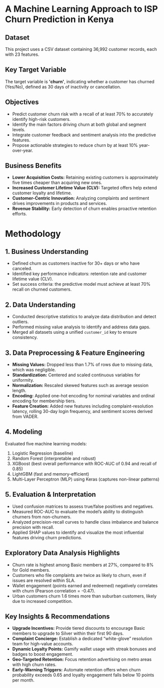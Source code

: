 # A Machine Learning Approach to ISP Churn Prediction in Kenya

## Dataset  
This project uses a CSV dataset containing 36,992 customer records, each with 23 features.

## Key Target Variable  
The target variable is **'churn'**, indicating whether a customer has churned (Yes/No), defined as 30 days of inactivity or cancellation.

## Objectives  
- Predict customer churn risk with a recall of at least 70% to accurately identify high-risk customers.  
- Identify the main factors driving churn at both global and segment levels.  
- Integrate customer feedback and sentiment analysis into the predictive features.  
- Propose actionable strategies to reduce churn by at least 10% year-over-year.

## Business Benefits  
- **Lower Acquisition Costs:** Retaining existing customers is approximately five times cheaper than acquiring new ones.  
- **Increased Customer Lifetime Value (CLV):** Targeted offers help extend customer loyalty and lifetime.  
- **Customer-Centric Innovation:** Analyzing complaints and sentiment drives improvements in products and services.  
- **Revenue Stability:** Early detection of churn enables proactive retention efforts.

# Methodology

## 1. Business Understanding  
- Defined churn as customers inactive for 30+ days or who have canceled.  
- Identified key performance indicators: retention rate and customer lifetime value (CLV).  
- Set success criteria: the predictive model must achieve at least 70% recall on churned customers.

## 2. Data Understanding  
- Conducted descriptive statistics to analyze data distribution and detect outliers.  
- Performed missing value analysis to identify and address data gaps.  
- Merged all datasets using a unified `customer_id` key to ensure consistency.

## 3. Data Preprocessing & Feature Engineering  
- **Missing Values:** Dropped less than 1.7% of rows due to missing data, which was negligible.  
- **Standardization:** Centered and scaled continuous variables for uniformity.  
- **Normalization:** Rescaled skewed features such as average session length.  
- **Encoding:** Applied one-hot encoding for nominal variables and ordinal encoding for membership tiers.  
- **Feature Creation:** Added new features including complaint-resolution latency, rolling 30-day login frequency, and sentiment scores derived from VADER.

## 4. Modeling  
Evaluated five machine learning models:  
1. Logistic Regression (baseline)  
2. Random Forest (interpretable and robust)  
3. XGBoost (best overall performance with ROC-AUC of 0.94 and recall of 0.85)  
4. LightGBM (fast and memory-efficient)  
5. Multi-Layer Perceptron (MLP) using Keras (captures non-linear patterns)

## 5. Evaluation & Interpretation  
- Used confusion matrices to assess true/false positives and negatives.  
- Measured ROC-AUC to evaluate the model’s ability to distinguish churners from non-churners.  
- Analyzed precision-recall curves to handle class imbalance and balance precision with recall.  
- Applied SHAP values to identify and visualize the most influential features driving churn predictions.

## Exploratory Data Analysis Highlights  
- Churn rate is highest among Basic members at 27%, compared to 8% for Gold members.  
- Customers who file complaints are twice as likely to churn, even if issues are resolved within SLA.  
- Wallet engagement (points earned and redeemed) negatively correlates with churn (Pearson correlation = -0.47).  
- Urban customers churn 1.6 times more than suburban customers, likely due to increased competition.

## Key Insights & Recommendations  
- **Upgrade Incentives:** Provide tiered discounts to encourage Basic members to upgrade to Silver within their first 90 days.  
- **Complaint Concierge:** Establish a dedicated “white-glove” resolution team for high-value accounts.  
- **Dynamic Loyalty Points:** Gamify wallet usage with streak bonuses and badges to boost engagement.  
- **Geo-Targeted Retention:** Focus retention advertising on metro areas with high churn rates.  
- **Early-Warning Triggers:** Automate retention offers when churn probability exceeds 0.65 and loyalty engagement falls below 10 points per month.